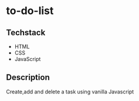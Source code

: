 # to-do-list
 
## Techstack
- HTML
- CSS
- JavaScript 

## Description
Create,add and delete a task using vanilla Javascript
